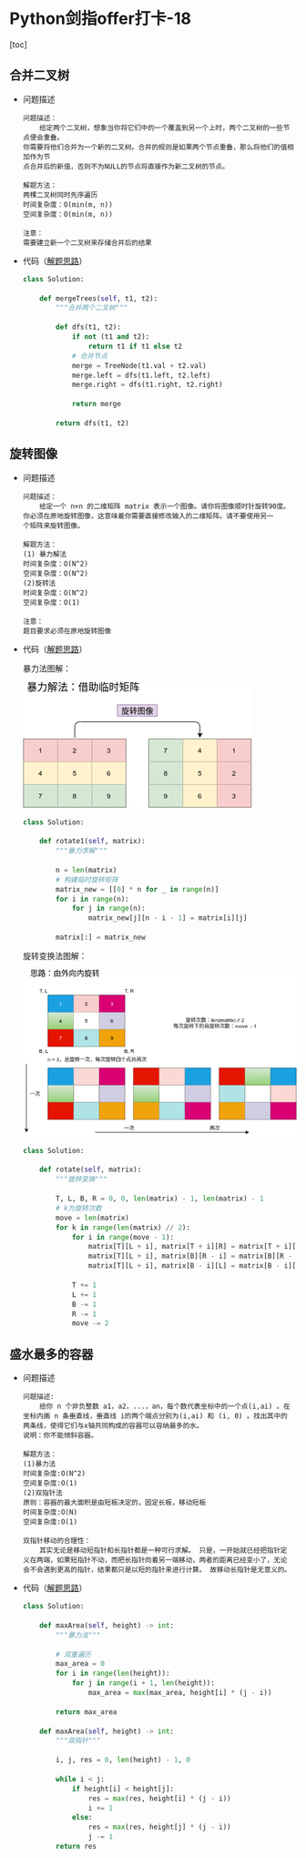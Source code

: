 # Python剑指offer打卡-18

[toc]

## 合并二叉树

- 问题描述

  ```
  问题描述：
      给定两个二叉树，想象当你将它们中的一个覆盖到另一个上时，两个二叉树的一些节点便会重叠。
  你需要将他们合并为一个新的二叉树。合并的规则是如果两个节点重叠，那么将他们的值相加作为节
  点合并后的新值，否则不为NULL的节点将直接作为新二叉树的节点。
  
  解题方法：
  两棵二叉树同时先序遍历
  时间复杂度：O(min(m, n))
  空间复杂度：O(min(m, n))
  
  注意：
  需要建立新一个二叉树来存储合并后的结果
  ```

- 代码（[解题思路](https://leetcode-cn.com/problems/merge-two-binary-trees/solution/dong-hua-yan-shi-di-gui-die-dai-617he-bing-er-cha-/)）

  ```python
  class Solution:
  
      def mergeTrees(self, t1, t2):
          """合并两个二叉树"""
  
          def dfs(t1, t2):
              if not (t1 and t2):
                  return t1 if t1 else t2
              # 合并节点
              merge = TreeNode(t1.val + t2.val)
              merge.left = dfs(t1.left, t2.left)
              merge.right = dfs(t1.right, t2.right)
  
              return merge
  
          return dfs(t1, t2)
  ```


## 旋转图像

- 问题描述

  ```
  问题描述：
      给定一个 n×n 的二维矩阵 matrix 表示一个图像。请你将图像顺时针旋转90度。
  你必须在原地旋转图像，这意味着你需要直接修改输入的二维矩阵。请不要使用另一
  个矩阵来旋转图像。
  
  解题方法：
  (1) 暴力解法
  时间复杂度：O(N^2)
  空间复杂度：O(N^2)
  (2)旋转法
  时间复杂度：O(N^2)
  空间复杂度：O(1)
  
  注意：
  题目要求必须在原地旋转图像
  ```

- 代码（[解题思路](https://leetcode-cn.com/problems/rotate-image/solution/0048xuan-zhuan-tu-xiang-by-jasonchiucc-a-2dfs/)）

  暴力法图解：

  ![](./imgs/87-Page-1.png)

  ```python
  class Solution:
  
      def rotate1(self, matrix):
          """暴力求解"""
  
          n = len(matrix)
          # 构建临时旋转矩阵
          matrix_new = [[0] * n for _ in range(n)]
          for i in range(n):
              for j in range(n):
                  matrix_new[j][n - i - 1] = matrix[i][j]
  
          matrix[:] = matrix_new
  ```

  旋转变换法图解：

  ![](./imgs/87-Page-2.png)

  ```python
  class Solution:
  
      def rotate(self, matrix):
          """旋转变换"""
          
          T, L, B, R = 0, 0, len(matrix) - 1, len(matrix) - 1
          # k为旋转次数
          move = len(matrix)
          for k in range(len(matrix) // 2):
              for i in range(move - 1):
                  matrix[T][L + i], matrix[T + i][R] = matrix[T + i][R], matrix[T][L + i]
                  matrix[T][L + i], matrix[B][R - i] = matrix[B][R - i], matrix[T][L + i]
                  matrix[T][L + i], matrix[B - i][L] = matrix[B - i][L], matrix[T][L + i]
  
              T += 1
              L += 1
              B -= 1
              R -= 1
              move -= 2
  ```

## 盛水最多的容器

- 问题描述

  ```
  问题描述:
      给你 n 个非负整数 a1，a2，...，an，每个数代表坐标中的一个点(i,ai) 。在
  坐标内画 n 条垂直线，垂直线 i的两个端点分别为(i,ai) 和 (i, 0) 。找出其中的
  两条线，使得它们与x轴共同构成的容器可以容纳最多的水。
  说明：你不能倾斜容器。
  
  解题方法：
  (1)暴力法
  时间复杂度:O(N^2)
  空间复杂度:O(1)
  (2)双指针法
  原则：容器的最大面积是由短板决定的，固定长板，移动短板
  时间复杂度:O(N)
  空间复杂度:O(1)
  
  双指针移动的合理性：
      其实无论是移动短指针和长指针都是一种可行求解。 只是，一开始就已经把指针定
  义在两端，如果短指针不动，而把长指针向着另一端移动，两者的距离已经变小了，无论
  会不会遇到更高的指针，结果都只是以短的指针来进行计算。 故移动长指针是无意义的。
  ```

- 代码（[解题思路](https://leetcode-cn.com/problems/container-with-most-water/solution/container-with-most-water-shuang-zhi-zhen-fa-yi-do/)）

  ```python
  class Solution:
  
      def maxArea(self, height) -> int:
          """暴力法"""
  
          # 双重遍历
          max_area = 0
          for i in range(len(height)):
              for j in range(i + 1, len(height)):
                  max_area = max(max_area, height[i] * (j - i))
  
          return max_area
  
      def maxArea(self, height) -> int:
          """双指针"""
  
          i, j, res = 0, len(height) - 1, 0
  
          while i < j:
              if height[i] < height[j]:
                  res = max(res, height[i] * (j - i))
                  i += 1
              else:
                  res = max(res, height[j] * (j - i))
                  j -= 1
          return res
  ```

  

